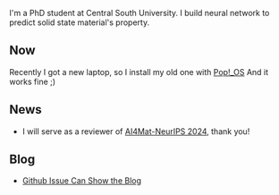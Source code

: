 I'm a PhD student at Central South University. I build neural network to predict solid state material's property.

## Now

Recently I got a new laptop, so I install my old one with [Pop!_OS](https://pop.system76.com/) And it works fine ;)

## News

- I will serve as a reviewer of [AI4Mat-NeurIPS 2024](https://sites.google.com/view/ai4mat/home), thank you!

## Blog

- [Github Issue Can Show the Blog](https://github.com/hn-yu/hn-yu.github.io/issues/1)

